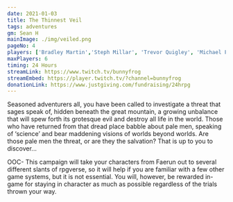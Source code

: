 ```yaml
---
date: 2021-01-03
title: The Thinnest Veil
tags: adventures
gm: Sean H
mainImage: ./img/veiled.png
pageNo: 4
players: ['Bradley Martin','Steph Millar', 'Trevor Quigley', 'Michael Fenerty', 'Joseph Fenerty', 'Emma Johnson']
maxPlayers: 6
timing: 24 Hours
streamLink: https://www.twitch.tv/bunnyfrog
streamEmbed: https://player.twitch.tv/?channel=bunnyfrog
donationLink: https://www.justgiving.com/fundraising/24hrpg
---
```


Seasoned adventurers all, you have been called to investigate a threat that sages speak of, hidden beneath the great mountain, a growing unbalance that will spew forth its grotesque evil and destroy all life in the world. Those who have returned from that dread place babble about pale men, speaking of ‘science’ and bear maddening visions of worlds beyond worlds. Are those pale men the threat, or are they the salvation? That is up to you to discover...

OOC- This campaign will take your characters from Faerun out to several different slants of rpgverse, so it will help if you are familiar with a few other game systems, but it is not essential. You will, however,  be rewarded in-game for staying in character as much as possible regardless of the trials thrown your way.

